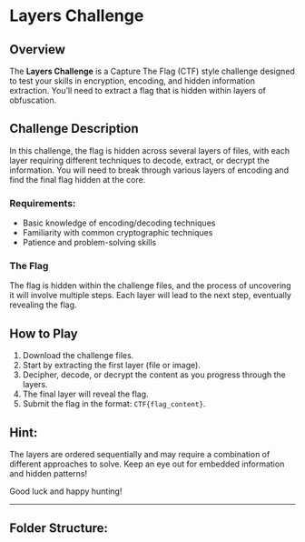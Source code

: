 # Layers Challenge

## Overview

The **Layers Challenge** is a Capture The Flag (CTF) style challenge designed to test your skills in encryption, encoding, and hidden information extraction. You’ll need to extract a flag that is hidden within layers of obfuscation.

## Challenge Description

In this challenge, the flag is hidden across several layers of files, with each layer requiring different techniques to decode, extract, or decrypt the information. You will need to break through various layers of encoding and find the final flag hidden at the core.

### Requirements:
- Basic knowledge of encoding/decoding techniques
- Familiarity with common cryptographic techniques
- Patience and problem-solving skills

### The Flag

The flag is hidden within the challenge files, and the process of uncovering it will involve multiple steps. Each layer will lead to the next step, eventually revealing the flag.

## How to Play

1. Download the challenge files.
2. Start by extracting the first layer (file or image).
3. Decipher, decode, or decrypt the content as you progress through the layers.
4. The final layer will reveal the flag.
5. Submit the flag in the format: `CTF{flag_content}`.

## Hint:
The layers are ordered sequentially and may require a combination of different approaches to solve. Keep an eye out for embedded information and hidden patterns!

Good luck and happy hunting!

---

## Folder Structure:

